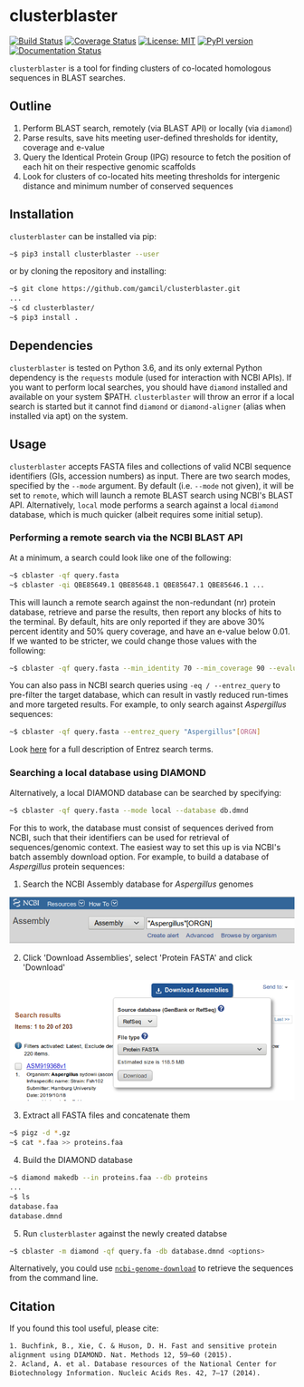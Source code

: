 # clusterblaster
[![Build Status](https://travis-ci.org/gamcil/clusterblaster.svg?branch=master)](https://travis-ci.org/gamcil/clusterblaster)
[![Coverage Status](https://coveralls.io/repos/github/gamcil/clusterblaster/badge.svg?branch=master)](https://coveralls.io/github/gamcil/clusterblaster?branch=master)
[![License: MIT](https://img.shields.io/badge/License-MIT-yellow.svg)](https://opensource.org/licenses/MIT)
[![PyPI version](https://badge.fury.io/py/clusterBLASTer.svg)](https://badge.fury.io/py/clusterBLASTer)
[![Documentation Status](https://readthedocs.org/projects/clusterblaster/badge/?version=latest)](https://clusterblaster.readthedocs.io/en/latest/?badge=latest)

`clusterblaster` is a tool for finding clusters of co-located homologous sequences
in BLAST searches.

## Outline
1. Perform BLAST search, remotely (via BLAST API) or locally (via `diamond`)
2. Parse results, save hits meeting user-defined thresholds for identity, coverage and
   e-value
3. Query the Identical Protein Group (IPG) resource to fetch the position of each hit on
   their respective genomic scaffolds
4. Look for clusters of co-located hits meeting thresholds for intergenic distance and
   minimum number of conserved sequences

## Installation
`clusterblaster` can be installed via pip:

```bash
~$ pip3 install clusterblaster --user
```

or by cloning the repository and installing:

```bash
~$ git clone https://github.com/gamcil/clusterblaster.git
...
~$ cd clusterblaster/
~$ pip3 install .
```

## Dependencies
`clusterblaster` is tested on Python 3.6, and its only external Python dependency is
the `requests` module (used for interaction with NCBI APIs).
If you want to perform local searches, you should have `diamond` installed and available
on your system $PATH.
`clusterblaster` will throw an error if a local search is started but it cannot find
`diamond` or `diamond-aligner` (alias when installed via apt) on the system.

## Usage
`clusterblaster` accepts FASTA files and collections of valid NCBI sequence identifiers
(GIs, accession numbers) as input.
There are two search modes, specified by the `--mode` argument.
By default (i.e. `--mode` not given), it will be set to `remote`, which will launch a
remote BLAST search using NCBI's BLAST API.
Alternatively, `local` mode performs a search against a local `diamond` database, which
is much quicker (albeit requires some initial setup).

### Performing a remote search via the NCBI BLAST API
At a minimum, a search could look like one of the following:

```bash
~$ cblaster -qf query.fasta 
~$ cblaster -qi QBE85649.1 QBE85648.1 QBE85647.1 QBE85646.1 ...
```

This will launch a remote search against the non-redundant (nr) protein database,
retrieve and parse the results, then report any blocks of hits to the terminal.
By default, hits are only reported if they are above 30% percent identity and 50% query
coverage, and have an e-value below 0.01.
If we wanted to be stricter, we could change those values with the following:

```bash
~$ cblaster -qf query.fasta --min_identity 70 --min_coverage 90 --evalue 0.001
```

You can also pass in NCBI search queries using `-eq / --entrez_query` to pre-filter
the target database, which can result in vastly reduced run-times and more
targeted results. For example, to only search against *Aspergillus* sequences:

```bash
~$ cblaster -qf query.fasta --entrez_query "Aspergillus"[ORGN]
```

Look [here](https://www.ncbi.nlm.nih.gov/books/NBK49540/) for a full description of
Entrez search terms.

### Searching a local database using DIAMOND
Alternatively, a local DIAMOND database can be searched by specifying:

```bash
~$ cblaster -qf query.fasta --mode local --database db.dmnd
```

For this to work, the database must consist of sequences derived from NCBI, such that
their identifiers can be used for retrieval of sequences/genomic context.
The easiest way to set this up is via NCBI's batch assembly download option.
For example, to build a database of *Aspergillus* protein sequences:

1. Search the NCBI Assembly database for *Aspergillus* genomes

![Search for Aspergillus assemblies](img/search.png)

2. Click 'Download Assemblies', select 'Protein FASTA' and click 'Download'

![Download 'Protein FASTA' files](img/download.png)

3. Extract all FASTA files and concatenate them

```bash
~$ pigz -d *.gz
~$ cat *.faa >> proteins.faa
```

4. Build the DIAMOND database

```bash
~$ diamond makedb --in proteins.faa --db proteins
...
~$ ls
database.faa
database.dmnd
```

5. Run `clusterblaster` against the newly created databse

```bash
~$ cblaster -m diamond -qf query.fa -db database.dmnd <options>
```

Alternatively, you could use
[`ncbi-genome-download`](https://github.com/kblin/ncbi-genome-download)
to retrieve the sequences from the command line.


## Citation
If you found this tool useful, please cite:

```
1. Buchfink, B., Xie, C. & Huson, D. H. Fast and sensitive protein alignment using DIAMOND. Nat. Methods 12, 59–60 (2015).
2. Acland, A. et al. Database resources of the National Center for Biotechnology Information. Nucleic Acids Res. 42, 7–17 (2014).
```
